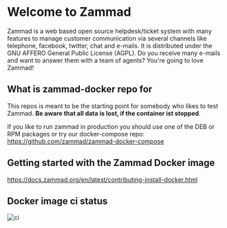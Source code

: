 Welcome to Zammad
=================

Zammad is a web based open source helpdesk/ticket system with many features
to manage customer communication via several channels like telephone, facebook,
twitter, chat and e-mails. It is distributed under the GNU AFFERO General Public
 License (AGPL). Do you receive many e-mails and want to answer them with a team of agents?
You're going to love Zammad!

What is zammad-docker repo for
------------------------------

This repos is meant to be the starting point for somebody who likes to test Zammad.
**Be aware that all data is lost, if the container ist stopped**.

If you like to run zammad in production you should use one of the DEB or RPM packages or
try our docker-compose repo: <https://github.com/zammad/zammad-docker-compose>

Getting started with the Zammad Docker image
--------------------------------------------

<https://docs.zammad.org/en/latest/contributing-install-docker.html>

Docker image ci status
-------------------------

![ci](https://github.com/zammad/zammad-docker/workflows/ci/badge.svg)


